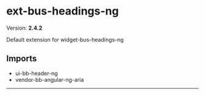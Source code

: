# ext-bus-headings-ng


Version: **2.4.2**

Default extension for widget-bus-headings-ng

## Imports

* ui-bb-header-ng
* vendor-bb-angular-ng-aria

---
